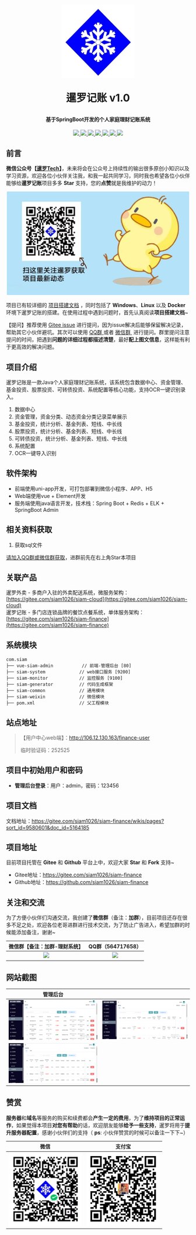 <p align=center>
  <a href="http://www.siamit.cn">
    <img src="./doc/images/gitee/logo.png" alt="暹罗记账" style="width:200px;height:200px">
  </a>
</p>

<h1 align="center" style="margin: 30px 0 30px; font-weight: bold;">暹罗记账 v1.0</h1>
<h4 align="center">基于SpringBoot开发的个人家庭理财记账系统</h4>

<p align="center">
<a target="_blank" href="https://gitee.com/siam1026/siam-finance">
    	<img src="https://img.shields.io/hexpm/l/plug.svg" ></img>
		<img src="https://img.shields.io/badge/JDK-1.8+-green.svg" ></img>
        <img src="https://img.shields.io/badge/nodejs-14.x-green" ></img>
        <img src="https://img.shields.io/badge/springboot-2.2.2.RELEASE-green" ></img>
        <img src="https://img.shields.io/badge/vue-2.5.17-green" ></img>
        <img src="https://img.shields.io/badge/swagger-3.0.0-brightgreen" ></img>
        <img src="https://img.shields.io/badge/mybatis--plus-3.1.2-green" ></img>
</a></p>


##  前言

**微信公众号【[暹罗Tech](https://gitee.com/siam1026/siam-finance/raw/master/doc/images/wechat/公众号.jpg)】**，未来将会在公众号上持续性的输出很多原创小知识以及学习资源，欢迎各位小伙伴关注我，和我一起共同学习，同时我也希望各位小伙伴能够给**暹罗记账**项目多多 **Star** 支持，您的**点赞**就是我维护的动力！

<p align=center>
    <img src="./doc/images/wechat/公众号.jpg" width="500" />
</p>

项目已有较详细的 [项目搭建文档](https://gitee.com/siam1026/siam-finance/wikis/pages?sort_id=9187815&doc_id=4850414) ，同时包括了 **Windows**、**Linux** 以及 **Docker** 环境下暹罗记账的搭建。在使用过程中遇到问题时，首先认真阅读**项目搭建文档**~

【提问】推荐使用 [Gitee issue](https://gitee.com/siam1026/siam-finance/issues) 进行提问，因为issue解决后能够保留解决记录，帮助其它小伙伴避坑。其次可以使用 <a href="https://gitee.com/siam1026/siam-finance#关注和交流">QQ群 </a>  或者 <a href="https://gitee.com/siam1026/siam-finance#关注和交流">微信群 </a> 进行提问。群里提问注意提问的时间，把遇到**问题的详细过程都描述清楚**，最好**配上图文信息**，这样能有利于更高效的解决问题。

## 项目介绍

暹罗记账是一款Java个人家庭理财记账系统，该系统包含数据中心、资金管理、基金投资、股票投资、可转债投资、系统配置等核心功能，支持OCR一键识别录入。

1. 数据中心
2. 资金管理，资金分类、动态资金分类记录菜单展示
3. 基金投资，统计分析、基金列表、短线、中长线
4. 股票投资，统计分析、基金列表、短线、中长线
5. 可转债投资，统计分析、基金列表、短线、中长线
6. 系统配置
7. OCR一键导入识别


## 软件架构

* 前端使用uni-app开发，可打包部署到微信小程序、APP、H5
* Web端使用vue + Element开发
* 服务端使用java语言开发，技术栈：Spring Boot + Redis + ELK + SpringBoot Admin

## 相关资料获取

1. 获取sql文件

[请加入QQ群或微信群获取](https://gitee.com/siam1026/siam-finance#关注和交流)，进群前先在右上角Star本项目

## 关联产品
暹罗外卖 - 多商户入驻的外卖配送系统，微服务架构：[https://gitee.com/siam1026/siam-cloud](https://gitee.com/siam1026/siam-cloud)  
暹罗记账 - 多门店连锁品牌的餐饮点餐系统，单体服务架构：[https://gitee.com/siam1026/siam-finance](https://gitee.com/siam1026/siam-finance)


## 系统模块

~~~
com.siam     
├── vue-siam-admin           // 前端-管理后台 [80]
├── siam-system             // web接口服务 [9200]
├── siam-monitor            // 监控服务 [9100]
├── siam-generator          // 代码生成框架
├── siam-common             // 通用模块
├── siam-weixin             // 微信模块
├── pom.xml                 // 父工程模块
~~~


## 站点地址

> 【用户中心web端】：http://106.12.130.163/finance-user
>
> 临时验证码：252525

## 项目中初始用户和密码
- **管理后台登录**：用户：admin，密码：123456

## 项目文档

文档地址：https://gitee.com/siam1026/siam-finance/wikis/pages?sort_id=9580601&doc_id=5164185

## 项目地址

目前项目托管在 **Gitee** 和 **Github** 平台上中，欢迎大家 **Star** 和 **Fork** 支持~

- Gitee地址：https://gitee.com/siam1026/siam-finance
- Github地址：https://github.com/siam1026/siam-finance


## 关注和交流

为了方便小伙伴们沟通交流，我创建了**微信群**（备注：**加群**），目前项目还存在很多不足之处，欢迎各位老哥进群进行技术交流，为了防止广告进入，希望加群的时候能添加备注，谢谢~

|                   微信群【备注：加群-理财系统】                   | QQ群（564717658）                       |
| :------------------------------------------------------: | :------------------------------------------------------: |
| <img src="https://gitee.com/siam1026/siam-finance/raw/master/doc/images/wechat/添加暹罗.jpg" width="200" /> | <img src="https://gitee.com/siam1026/siam-finance/raw/master/doc/images/qq/qqGroup2.jpg" width="200" /> |


## 网站截图

|                        管理后台                         |                                                       |
| :----------------------------------------------------: | :---------------------------------------------------: |
|      ![image text](./doc/images/vue-admin/fundTotalList.png)       |    ![image text](./doc/images/vue-admin/stockTotalList.png)    |
|      ![image text](./doc/images/vue-admin/convertibleBondTotalList.png)       |      |



## 赞赏

**服务器**和**域名**等服务的购买和续费都会**产生一定的费用**，为了**维持项目的正常运作**，如果觉得本项目**对您有帮助**的话，欢迎朋友能够**给予一些支持**，暹罗将用于**提升服务器配置**，感谢小伙伴们的支持（ **ps**: 小伙伴赞赏的时候可以备注一下下~）

|                       微信                       |                      支付宝                       |
| :----------------------------------------------: | :-----------------------------------------------: |
| <img src="./doc/images/wechat/wx_payment.png" width="200" /> | <img src="./doc/images/wechat/zfb_payment.png" width="200" /> |

